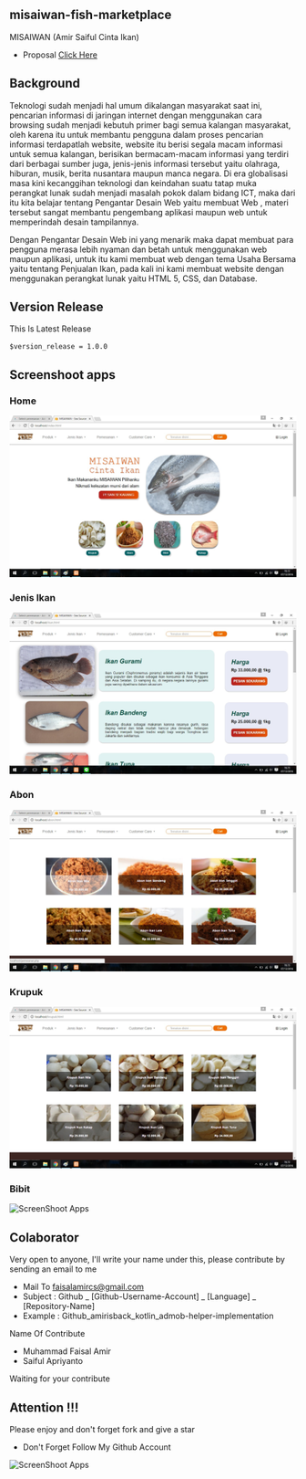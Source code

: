 ## misaiwan-fish-marketplace
MISAIWAN (Amir Saiful Cinta Ikan)<br>
- Proposal [Click Here](https://github.com/amirisback/misaiwan-fish-marketplace/blob/master/docs/pdf/proposal.pdf)

## Background 
<p>
    Teknologi sudah menjadi hal umum dikalangan masyarakat saat ini, pencarian informasi di jaringan internet dengan menggunakan cara browsing sudah menjadi kebutuh primer bagi semua kalangan masyarakat, oleh karena itu untuk membantu pengguna dalam proses pencarian informasi terdapatlah website, website itu berisi segala macam informasi untuk semua kalangan, berisikan bermacam-macam informasi yang terdiri dari berbagai sumber juga, jenis-jenis informasi tersebut yaitu olahraga, hiburan, musik, berita nusantara maupun manca negara. Di era globalisasi masa kini kecanggihan teknologi dan keindahan suatu tatap muka perangkat lunak sudah menjadi masalah pokok dalam bidang ICT, maka dari itu kita belajar tentang Pengantar Desain Web yaitu membuat Web , materi tersebut sangat membantu pengembang aplikasi maupun web untuk memperindah desain tampilannya.
</p>
<p>
    Dengan Pengantar Desain Web ini yang menarik maka dapat membuat para pengguna merasa lebih nyaman dan betah untuk menggunakan web maupun aplikasi, untuk itu kami membuat web dengan tema Usaha Bersama yaitu tentang Penjualan Ikan, pada kali ini kami membuat website dengan menggunakan perangkat lunak yaitu HTML 5, CSS, dan Database.
</p>

## Version Release
This Is Latest Release

    $version_release = 1.0.0

## Screenshoot apps

### Home
![ScreenShoot Apps](docs/image/index.jpg?raw=true)

### Jenis Ikan
![ScreenShoot Apps](docs/image/JenisIkan.jpg?raw=true)

### Abon
![ScreenShoot Apps](docs/image/Abon.jpg?raw=true)

### Krupuk
![ScreenShoot Apps](docs/image/Krupuk.jpg?raw=true)

### Bibit
![ScreenShoot Apps](docs/image/Bibitss.jpg?raw=true)


## Colaborator
Very open to anyone, I'll write your name under this, please contribute by sending an email to me

- Mail To faisalamircs@gmail.com
- Subject : Github _ [Github-Username-Account] _ [Language] _ [Repository-Name]
- Example : Github_amirisback_kotlin_admob-helper-implementation

Name Of Contribute
- Muhammad Faisal Amir
- Saiful Apriyanto

Waiting for your contribute

## Attention !!!
Please enjoy and don't forget fork and give a star
- Don't Forget Follow My Github Account

![ScreenShoot Apps](docs/image/poster.jpg?raw=true)

